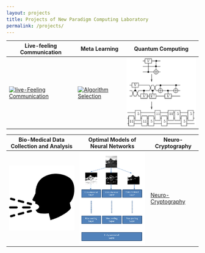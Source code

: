```yaml
---
layout: projects
title: Projects of New Paradigm Computing Laboratory
permalink: /projects/
---
```


| Live-feeling Communication | Meta Learning | Quantum Computing |
|------------------------------|------------------------------|------------------------------|
| [![live-Feeling Communication](/images/thehubs.png)](/projects/lfc) | [![Algorithm Selection](/images/platform1s.png)](/projects/as) | [![Quantum Computing](/images/time_expansion_circuit.png)](/projects/quantum)|

| Bio-Medical Data Collection and Analysis | Optimal Models of Neural Networks | Neuro-Cryptography |
|------------------------------|------------------------------|------------------------------|
| [![Bio-Medical Data Collection and Analysis](/images/cough.png)](/projects/biomed)| [![Optimal Models of Neural Networks](/images/Common_classifier.png)](/projects/ai) | [Neuro-Cryptography](/projects/neurocrypt)|





